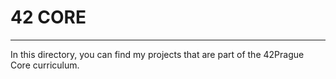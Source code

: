 # 42 CORE
---
In this directory, you can find my projects that are part of the 42Prague Core curriculum.
